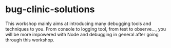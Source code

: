 bug-clinic-solutions
==================================

This workshop mainly aims at introducing many debugging tools and techniques to you. From console to logging tool, from test to observe..., you will be more impowered with Node and debugging in general after going through this workshop.
